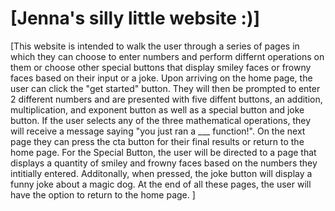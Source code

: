 # [Jenna's silly little website :)]
[This website is intended to walk the user through a series of pages in which they can choose to enter numbers and perform differnt operations on them or choose other special buttons that display smiley faces or frowny faces based on their input or a joke. Upon arriving on the home page, the user can click the "get started" button. They will then be prompted to enter 2 different numbers and are presented with five diffent buttons, an addition, multiplication, and exponent button as well as a special button and joke button. If the user selects any of the three mathematical operations, they will receive a message saying "you just ran a ___ function!". On the next page they can press the cta button for their final results or return to the home page. For the Special Button, the user will be directed to a page that displays a quantity of smiley and frowny faces based on the numbers they intitially entered. Additonally, when pressed, the joke button will display a funny joke about a magic dog. At the end of all these pages, the user will have the option to return to the home page. ]
